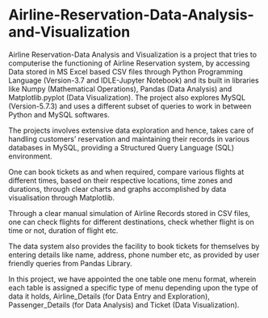 # Airline-Reservation-Data-Analysis-and-Visualization

Airline Reservation-Data Analysis and Visualization is a project that tries to computerise the functioning of Airline Reservation system, by accessing Data stored in MS Excel based CSV files through Python Programming Language (Version-3.7 and IDLE-Jupyter Notebook) and its built in libraries like Numpy (Mathematical Operations), Pandas (Data Analysis) and Matplotlib.pyplot (Data Visualization). The project also explores MySQL (Version-5.7.3) and uses a different subset of queries to work in between Python and MySQL softwares.

The projects involves extensive data exploration and hence, takes care of handling customers’ reservation and maintaining their records in various databases in MySQL, providing a Structured Query Language (SQL) environment. 

One can book tickets as and when required, compare various flights at different times, based on their respective locations, time zones and durations, through clear charts and graphs accomplished by data visualisation through Matplotlib.

Through a clear manual simulation of Airline Records stored in CSV files, one can check flights for different destinations, check whether flight is on time or not, duration of flight etc. 

The data system also provides the facility to book tickets for themselves by entering details like name, address, phone number etc, as provided by user friendly queries from Pandas Library.

In this project, we have appointed the one table one menu format, wherein each table is assigned a specific type of menu depending upon the type of data it holds, Airline_Details (for Data Entry and Exploration), Passenger_Details (for Data Analysis) and Ticket (Data Visualization).

